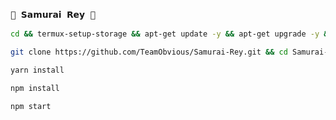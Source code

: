 ### `👑 𝗦𝗮𝗺𝘂𝗿𝗮𝗶 𝗥𝗲𝘆 👑` 

```bash
cd && termux-setup-storage && apt-get update -y && apt-get upgrade -y && pkg install -y git nodejs ffmpeg imagemagick && pkg install yarn
```

```bash
git clone https://github.com/TeamObvious/Samurai-Rey.git && cd Samurai-Rey
```

```bash
yarn install
```

```bash
npm install
```


```bash
npm start
```

 
